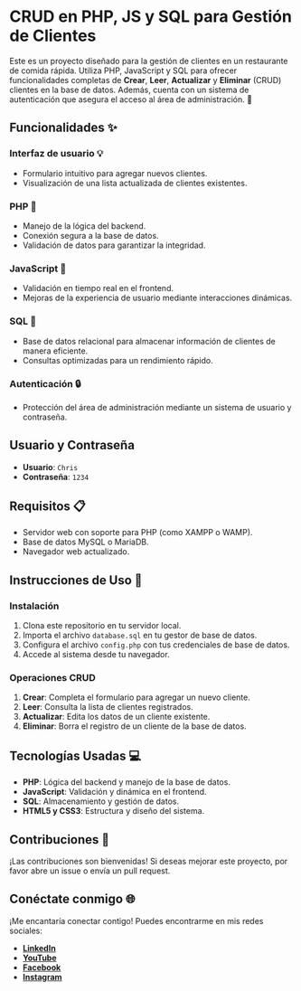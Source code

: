 # CRUD en PHP, JS y SQL para Gestión de Clientes

Este es un proyecto diseñado para la gestión de clientes en un restaurante de comida rápida. Utiliza PHP, JavaScript y SQL para ofrecer funcionalidades completas de **Crear**, **Leer**, **Actualizar** y **Eliminar** (CRUD) clientes en la base de datos. Además, cuenta con un sistema de autenticación que asegura el acceso al área de administración. 🍔

## Funcionalidades ✨

### Interfaz de usuario 💡
- Formulario intuitivo para agregar nuevos clientes.
- Visualización de una lista actualizada de clientes existentes.

### PHP 🔧
- Manejo de la lógica del backend.
- Conexión segura a la base de datos.
- Validación de datos para garantizar la integridad.

### JavaScript 🔬
- Validación en tiempo real en el frontend.
- Mejoras de la experiencia de usuario mediante interacciones dinámicas.

### SQL 🔐
- Base de datos relacional para almacenar información de clientes de manera eficiente.
- Consultas optimizadas para un rendimiento rápido.

### Autenticación 🔒
- Protección del área de administración mediante un sistema de usuario y contraseña.

## Usuario y Contraseña
- **Usuario**: `Chris`
- **Contraseña**: `1234`

## Requisitos 📋
- Servidor web con soporte para PHP (como XAMPP o WAMP).
- Base de datos MySQL o MariaDB.
- Navegador web actualizado.

## Instrucciones de Uso 📍

### Instalación
1. Clona este repositorio en tu servidor local.
2. Importa el archivo `database.sql` en tu gestor de base de datos.
3. Configura el archivo `config.php` con tus credenciales de base de datos.
4. Accede al sistema desde tu navegador.

### Operaciones CRUD
1. **Crear**: Completa el formulario para agregar un nuevo cliente.
2. **Leer**: Consulta la lista de clientes registrados.
3. **Actualizar**: Edita los datos de un cliente existente.
4. **Eliminar**: Borra el registro de un cliente de la base de datos.

## Tecnologías Usadas 💻
- **PHP**: Lógica del backend y manejo de la base de datos.
- **JavaScript**: Validación y dinámica en el frontend.
- **SQL**: Almacenamiento y gestión de datos.
- **HTML5 y CSS3**: Estructura y diseño del sistema.

## Contribuciones 🤝
¡Las contribuciones son bienvenidas! Si deseas mejorar este proyecto, por favor abre un issue o envía un pull request.

## Conéctate conmigo 🌐

¡Me encantaría conectar contigo! Puedes encontrarme en mis redes sociales:

- **[LinkedIn](https://www.linkedin.com/in/christhiand/)**
- **[YouTube](https://www.youtube.com/@ChrisBaroneYT)**
- **[Facebook](https://www.facebook.com/ChrisBaroneYT/)**
- **[Instagram](https://www.instagram.com/chrisbaroneyt/)**
